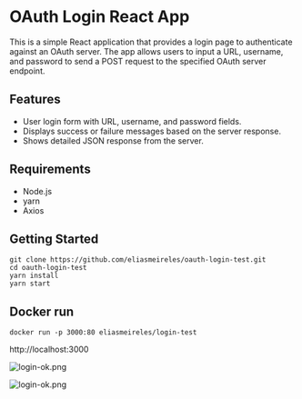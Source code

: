 # OAuth Login React App

This is a simple React application that provides a login page to authenticate against an OAuth server. The app allows
users to input a URL, username, and password to send a POST request to the specified OAuth server endpoint.

## Features

- User login form with URL, username, and password fields.
- Displays success or failure messages based on the server response.
- Shows detailed JSON response from the server.

## Requirements

- Node.js
- yarn
- Axios

## Getting Started

```shell
git clone https://github.com/eliasmeireles/oauth-login-test.git
cd oauth-login-test
yarn install
yarn start
```

## Docker run

````shell
docker run -p 3000:80 eliasmeireles/login-test
`````

http://localhost:3000

![login-ok.png](/doc/home.png)

![login-ok.png](/doc/login-ok.png)